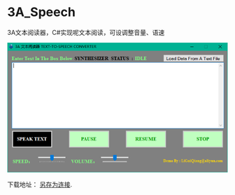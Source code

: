# 3A_Speech
3A文本阅读器，C#实现呢文本阅读，可设调整音量、语速


![3A文本阅读器](http://github.com/shengmingzhishu/3A_Speech/blob/master/img/3A.png)


下载地址： [另存为连接](http://github.com/shengmingzhishu/3A_Speech/blob/master/3A%E6%96%87%E6%9C%AC%E9%98%85%E8%AF%BB%E5%99%A8.exe). 
